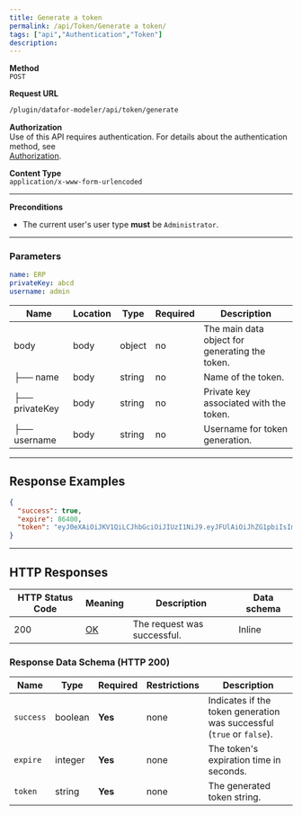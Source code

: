 ```yaml
---
title: Generate a token
permalink: /api/Token/Generate a token/
tags: ["api","Authentication","Token"]
description: 
---
```


**Method**  
`POST`

**Request URL**
```html
/plugin/datafor-modeler/api/token/generate
```

**Authorization**  
Use of this API requires authentication. For details about the authentication method, see  
[Authorization](/api/index/#_5-authentication-security).

**Content Type**  
`application/x-www-form-urlencoded`

---

**Preconditions**
- The current user's user type **must** be `Administrator`.

---

### Parameters

```yaml
name: ERP
privateKey: abcd
username: admin
```

| Name         | Location | Type     | Required | Description                             |
|--------------|----------|----------|----------|-----------------------------------------|
| body         | body     | object   | no       | The main data object for generating the token. |
| ├── name     | body     | string   | no       | Name of the token. |
| ├── privateKey | body   | string   | no       | Private key associated with the token. |
| ├── username | body     | string   | no       | Username for token generation. |

---

## **Response Examples**

```json
{
  "success": true,
  "expire": 86400,
  "token": "eyJ0eXAiOiJKV1QiLCJhbGciOiJIUzI1NiJ9.eyJFUlAiOiJhZG1pbiIsImV4cCI6MTcyMzAxNTkxNn0.uEmUwBfNAd5FtzjPPrldU9bierng7fd8rCVlZtVPY2k"
}
```

---

## **HTTP Responses**

| HTTP Status Code | Meaning                                                                 | Description        | Data schema |
|------------------|-------------------------------------------------------------------------|--------------------|-------------|
| 200              | [OK](https://tools.ietf.org/html/rfc7231#section-6.3.1)                  | The request was successful. | Inline      |

### **Response Data Schema (HTTP 200)**

| Name     | Type    | Required | Restrictions | Description       |
|----------|---------|----------|--------------|-------------------|
| `success`| boolean | **Yes**  | none         | Indicates if the token generation was successful (`true` or `false`). |
| `expire` | integer | **Yes**  | none         | The token's expiration time in seconds. |
| `token`  | string  | **Yes**  | none         | The generated token string. |
